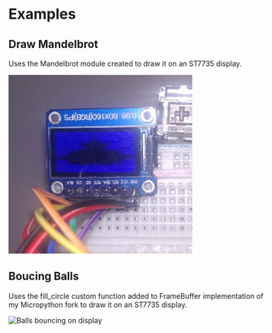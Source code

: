 # Examples

## Draw Mandelbrot

Uses the Mandelbrot module created to draw it on an ST7735 display.

![Mandelbrot draw on display](img/mandelbrot_display.png)

## Boucing Balls

Uses the fill_circle custom function added to FrameBuffer implementation of my Micropython fork to draw it on an ST7735 display.

![Balls bouncing on display](img/bouncing_balls_display.gif)